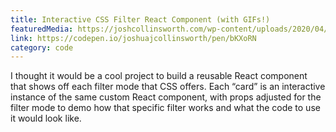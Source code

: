 ```yaml
---
title: Interactive CSS Filter React Component (with GIFs!)
featuredMedia: https://joshcollinsworth.com/wp-content/uploads/2020/04/Firefox_Screenshot_2020-04-24T20-07-27.664Z.png
link: https://codepen.io/joshuajcollinsworth/pen/bKXoRN
category: code
---
```


I thought it would be a cool project to build a reusable React component that shows off each filter mode that CSS offers. Each “card” is an interactive instance of the same custom React <Filter /> component, with props adjusted for the filter mode to demo how that specific filter works and what the code to use it would look like.
